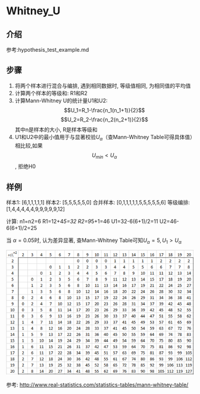 # Whitney_U



## 介绍
参考:hypothesis_test_example.md

## 步骤
1. 将两个样本进行混合与编排, 遇到相同数据时, 等级值相同, 为相同值的平均值
2. 计算两个样本的等级和: R1和R2
3. 计算Mann-Whitney U的统计量U1和U2:
$$U_1=R_1-\frac{n_1(n_1+1)}{2}$$
$$U_2=R_2-\frac{n_2(n_2+1)}{2}$$
其中n是样本的大小, R是样本等级和
4. U1和U2中的最小值用于与显著校验$U_\alpha$（查Mann-Whitney Table可得具体值）相比较,如果$$U_{min} < U_\alpha$$, 拒绝H0


## 样例
样本1: [6,1,1,1,1,1]
样本2: [5,5,5,5,5,0]
合并样本: [0,1,1,1,1,1,5,5,5,5,5,6]
等级编排: [1,4,4,4,4,4,9,9,9,9,9,12]

计算:
n1=n2=6
R1=12+4*5=32
R2=9*5+1=46
U1=32-6(6+1)/2=11
U2=46-6(6+1)/2=25


当 $\alpha=0.05$时, 认为差异显著, 查Mann-Whitney Table可知$U_\alpha=5, U_1>U_\alpha$

![](./Mann_Whitney_U/1.png)


参考:
http://www.real-statistics.com/statistics-tables/mann-whitney-table/
